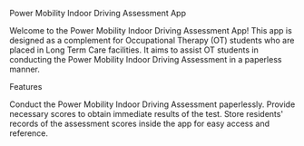 Power Mobility Indoor Driving Assessment App

Welcome to the Power Mobility Indoor Driving Assessment App! This app is designed as a complement for Occupational Therapy (OT) students who are placed in Long Term Care facilities. It aims to assist OT students in conducting the Power Mobility Indoor Driving Assessment in a paperless manner.

Features

Conduct the Power Mobility Indoor Driving Assessment paperlessly.
Provide necessary scores to obtain immediate results of the test.
Store residents' records of the assessment scores inside the app for easy access and reference.
